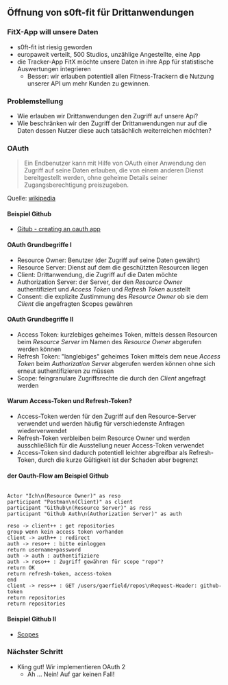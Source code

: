 <!--s-->
## Öffnung von s0ft-fit für Drittanwendungen

<!--v-->
### FitX-App will unsere Daten

* s0ft-fit ist riesig geworden
* europaweit verteilt, 500 Studios, unzählige Angestellte, eine App
* die Tracker-App FitX möchte unsere Daten in ihre App für statistische Auswertungen integrieren
  * Besser: wir erlauben potentiell allen Fitness-Trackern die Nutzung unserer API um mehr Kunden zu gewinnen.

<!--v-->
### Problemstellung

* Wie erlauben wir Drittanwendungen den Zugriff auf unsere Api?
* Wie beschränken wir den Zugriff der Drittanwendungen nur auf die Daten dessen Nutzer diese auch tatsächlich weiterreichen möchten?

<!--v-->
### OAuth

> Ein Endbenutzer kann mit Hilfe von OAuth einer Anwendung den Zugriff auf seine Daten erlauben, die von einem anderen Dienst bereitgestellt werden, ohne geheime Details seiner Zugangsberechtigung preiszugeben.

Quelle: [wikipedia](https://de.wikipedia.org/w/index.php?title=OAuth&oldid=212703586)

<!--v-->
#### Beispiel Github

* [Gitub - creating an oauth app](https://docs.github.com/en/developers/apps/building-oauth-apps/creating-an-oauth-app)

<!--v-->
#### OAuth Grundbegriffe I

* Resource Owner: Benutzer (der Zugriff auf seine Daten gewährt)
* Resource Server: Dienst auf dem die geschützten Resourcen liegen
* Client: Drittanwendung, die Zugriff auf die Daten möchte
* Authorization Server: der Server, der den _Resource Owner_ authentifiziert und _Access Token_ und _Refresh Token_  ausstellt
* Consent: die explizite Zustimmung des _Resource Owner_ ob sie dem _Client_ die angefragten Scopes gewähren

<!--v-->
#### OAuth Grundbegriffe II

* Access Token: kurzlebiges geheimes Token, mittels dessen Resourcen beim _Resource Server_ im Namen des _Resource Owner_ abgerufen werden können
* Refresh Token: "langlebiges" geheimes Token mittels dem neue _Access Token_ beim _Authorization Server_ abgerufen werden können ohne sich erneut authentifizieren zu müssen
* Scope: feingranulare Zugriffsrechte die durch den _Client_ angefragt werden

<!--v-->
#### Warum Access-Token und Refresh-Token?

* Access-Token werden für den Zugriff auf den Resource-Server verwendet und werden häufig für verschiedenste Anfragen wiederverwendet
* Refresh-Token verbleiben beim Resource Owner und werden ausschließlich für die Ausstellung neuer Access-Token verwendet
* Access-Token sind dadurch potentiell leichter abgreifbar als Refresh-Token, durch die kurze Gültigkeit ist der Schaden aber begrenzt

<!--v-->
#### der Oauth-Flow am Beispiel Github
```puml

Actor "Ich\n(Resource Owner)" as reso
participant "Postman\n(Client)" as client
participant "Github\n(Resource Server)" as ress
participant "Github Auth\n(Authorization Server)" as auth

reso -> client++ : get repositories
group wenn kein access token vorhanden
client -> auth++ : redirect
auth -> reso++ : bitte einloggen
return username+password
auth -> auth : authentifiziere
auth -> reso++ : Zugriff gewähren für scope "repo"?
return OK
return refresh-token, access-token
end
client -> ress++ : GET /users/gaerfield/repos\nRequest-Header: github-token
return repositories
return repositories
```

<!--v-->
#### Beispiel Github II

* [Scopes](https://docs.github.com/en/developers/apps/building-oauth-apps/scopes-for-oauth-apps)

<!--v-->
### Nächster Schritt

* Kling gut! Wir implementieren OAuth 2
  * Äh ... Nein! Auf gar keinen Fall!
